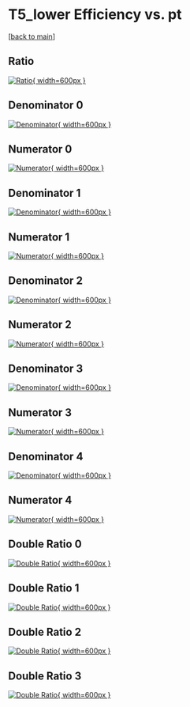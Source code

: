 # T5_lower Efficiency vs. pt

[[back to main](./)]



## Ratio

[![Ratio](../mtv/var/T5_lower_vtr_0_1_eff_pt.png){ width=600px }](../mtv/var/T5_lower_vtr_0_1_eff_pt.pdf)

## Denominator 0

[![Denominator](../mtv/den/T5_lower_vtr_0_1_eff_pt_den0.png){ width=600px }](../mtv/den/T5_lower_vtr_0_1_eff_pt_den0.pdf)

## Numerator 0

[![Numerator](../mtv/num/T5_lower_vtr_0_1_eff_pt_num0.png){ width=600px }](../mtv/num/T5_lower_vtr_0_1_eff_pt_num0.pdf)

## Denominator 1

[![Denominator](../mtv/den/T5_lower_vtr_0_1_eff_pt_den1.png){ width=600px }](../mtv/den/T5_lower_vtr_0_1_eff_pt_den1.pdf)

## Numerator 1

[![Numerator](../mtv/num/T5_lower_vtr_0_1_eff_pt_num1.png){ width=600px }](../mtv/num/T5_lower_vtr_0_1_eff_pt_num1.pdf)

## Denominator 2

[![Denominator](../mtv/den/T5_lower_vtr_0_1_eff_pt_den2.png){ width=600px }](../mtv/den/T5_lower_vtr_0_1_eff_pt_den2.pdf)

## Numerator 2

[![Numerator](../mtv/num/T5_lower_vtr_0_1_eff_pt_num2.png){ width=600px }](../mtv/num/T5_lower_vtr_0_1_eff_pt_num2.pdf)

## Denominator 3

[![Denominator](../mtv/den/T5_lower_vtr_0_1_eff_pt_den3.png){ width=600px }](../mtv/den/T5_lower_vtr_0_1_eff_pt_den3.pdf)

## Numerator 3

[![Numerator](../mtv/num/T5_lower_vtr_0_1_eff_pt_num3.png){ width=600px }](../mtv/num/T5_lower_vtr_0_1_eff_pt_num3.pdf)

## Denominator 4

[![Denominator](../mtv/den/T5_lower_vtr_0_1_eff_pt_den4.png){ width=600px }](../mtv/den/T5_lower_vtr_0_1_eff_pt_den4.pdf)

## Numerator 4

[![Numerator](../mtv/num/T5_lower_vtr_0_1_eff_pt_num4.png){ width=600px }](../mtv/num/T5_lower_vtr_0_1_eff_pt_num4.pdf)

## Double Ratio 0

[![Double Ratio](../mtv/ratio/T5_lower_vtr_0_1_eff_pt_ratio0.png){ width=600px }](../mtv/ratio/T5_lower_vtr_0_1_eff_pt_ratio0.pdf)

## Double Ratio 1

[![Double Ratio](../mtv/ratio/T5_lower_vtr_0_1_eff_pt_ratio1.png){ width=600px }](../mtv/ratio/T5_lower_vtr_0_1_eff_pt_ratio1.pdf)

## Double Ratio 2

[![Double Ratio](../mtv/ratio/T5_lower_vtr_0_1_eff_pt_ratio2.png){ width=600px }](../mtv/ratio/T5_lower_vtr_0_1_eff_pt_ratio2.pdf)

## Double Ratio 3

[![Double Ratio](../mtv/ratio/T5_lower_vtr_0_1_eff_pt_ratio3.png){ width=600px }](../mtv/ratio/T5_lower_vtr_0_1_eff_pt_ratio3.pdf)

